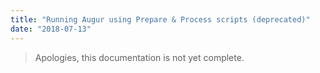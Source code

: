 ```yaml
---
title: "Running Augur using Prepare & Process scripts (deprecated)"
date: "2018-07-13"
---
```


> Apologies, this documentation is not yet complete.
